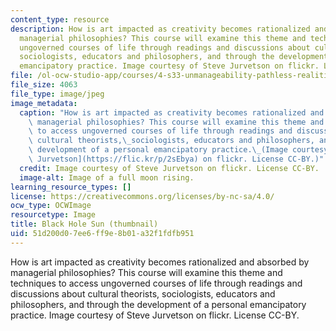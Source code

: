```yaml
---
content_type: resource
description: How is art impacted as creativity becomes rationalized and absorbed by
  managerial philosophies? This course will examine this theme and techniques to access
  ungoverned courses of life through readings and discussions about cultural theorists,
  sociologists, educators and philosophers, and through the development of a personal
  emancipatory practice. Image courtesy of Steve Jurvetson on flickr. License CC-BY.
file: /ol-ocw-studio-app/courses/4-s33-unmanageability-pathless-realities-and-approaches-spring-2015/51d200d07ee6ff9e8b01a32f1fdfb951_4-s33s15-th.jpg
file_size: 4063
file_type: image/jpeg
image_metadata:
  caption: "How is art impacted as creativity becomes rationalized and absorbed by\
    \ managerial philosophies? This course will examine this theme and techniques\
    \ to access ungoverned courses of life through readings and discussions about\
    \ cultural theorists,\_sociologists, educators and philosophers, and through the\
    \ development of a personal emancipatory practice.\_(Image courtesy of [Steve\
    \ Jurvetson](https://flic.kr/p/2sEbya) on flickr. License CC-BY.)"
  credit: Image courtesy of Steve Jurvetson on flickr. License CC-BY.
  image-alt: Image of a full moon rising.
learning_resource_types: []
license: https://creativecommons.org/licenses/by-nc-sa/4.0/
ocw_type: OCWImage
resourcetype: Image
title: Black Hole Sun (thumbnail)
uid: 51d200d0-7ee6-ff9e-8b01-a32f1fdfb951
---
```

How is art impacted as creativity becomes rationalized and absorbed by managerial philosophies? This course will examine this theme and techniques to access ungoverned courses of life through readings and discussions about cultural theorists, sociologists, educators and philosophers, and through the development of a personal emancipatory practice. Image courtesy of Steve Jurvetson on flickr. License CC-BY.
